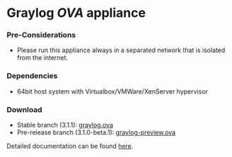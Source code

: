 Graylog *OVA* appliance
=======================

### Pre-Considerations

  * Please run this appliance always in a separated network that is isolated from the internet.

### Dependencies

  * 64bit host system with Virtualbox/VMWare/XenServer hypervisor

### Download

  * Stable branch (3.1.1): [graylog.ova](https://packages.graylog2.org/releases/graylog-omnibus/ova/graylog-3.1.1-1.ova)
  * Pre-release branch (3.1.0-beta.1): [graylog-preview.ova](https://packages.graylog2.org/releases/graylog-omnibus/ova/graylog-pre-3.1.0-1.beta.1.ova)

Detailed documentation can be found [here](http://docs.graylog.org/en/latest/pages/installation/virtual_machine_appliances.html).
